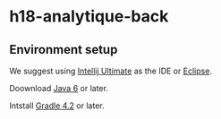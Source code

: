 # h18-analytique-back

## Environment setup 

We suggest using [Intellij Ultimate](https://www.jetbrains.com/idea/download/#section=windows) as the IDE or [Eclipse](http://www.eclipse.org/downloads/). 

Doownload [Java 6](http://www.oracle.com/technetwork/java/javase/downloads/index.html) or later.

Intstall [Gradle 4.2](https://gradle.org/install/) or later.
